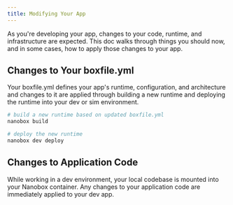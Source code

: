 ```yaml
---
title: Modifying Your App
---
```


As you're developing your app, changes to your code, runtime, and infrastructure are expected. This doc walks through things you should now, and in some cases, how to apply those changes to your app.

## Changes to Your boxfile.yml
Your boxfile.yml defines your app's runtime, configuration, and architecture and changes to it are applied through building a new runtime and deploying the runtime into your dev or sim environment.

```bash
# build a new runtime based on updated boxfile.yml
nanobox build

# deploy the new runtime
nanobox dev deploy
```

## Changes to Application Code
While working in a dev environment, your local codebase is mounted into your Nanobox container. Any changes to your application code are immediately applied to your dev app.
